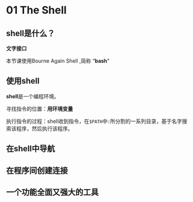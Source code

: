# 01 The Shell

## shell是什么？

**文字接口**

本节课使用Bourne Again Shell ,简称 “**bash**"

## 使用shell

**shell**是一个编程环境。

寻找指令的位置：**用环境变量**

执行指令的过程：shell收到指令，在`$PATH`中`:`所分割的一系列目录，基于名字搜索该程序，然后执行该程序。

## 在shell中导航

## 在程序间创建连接

## 一个功能全面又强大的工具

